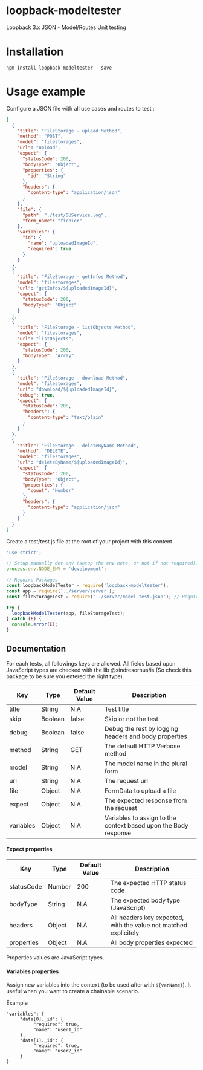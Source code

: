 # loopback-modeltester
Loopback 3.x JSON - Model/Routes Unit testing

# Installation

```
npm install loopback-modeltester --save
```

# Usage example

Configure a JSON file with all use cases and routes to test : 

```json
[
  {
    "title": "FileStorage - upload Method",
    "method": "POST",
    "model": "filestorages",
    "url": "upload",
    "expect": {
      "statusCode": 200,
      "bodyType": "Object",
      "properties": {
        "id": "String"
      },
      "headers": {
        "content-type": "application/json"
      }
    },
    "file": {
      "path": "./test/SUService.log",
      "form_name": "fichier"
    },
    "variables": {
      "id": {
        "name": "uploadedImageId",
        "required": true
      }
    }
  },
  {
    "title": "FileStorage - getInfos Method",
    "model": "filestorages",
    "url": "getInfos/${uploadedImageId}",
    "expect": {
      "statusCode": 200,
      "bodyType": "Object"
    }
  },
  {
    "title": "FileStorage - listObjects Method",
    "model": "filestorages",
    "url": "listObjects",
    "expect": {
      "statusCode": 200,
      "bodyType": "Array"
    }
  },
  {
    "title": "FileStorage - download Method",
    "model": "filestorages",
    "url": "download/${uploadedImageId}",
    "debug": true,
    "expect": {
      "statusCode": 200,
      "headers": {
        "content-type": "text/plain"
      }
    }
  },
  {
    "title": "FileStorage - deleteByName Method",
    "method": "DELETE",
    "model": "filestorages",
    "url": "deleteByName/${uploadedImageId}",
    "expect": {
      "statusCode": 200,
      "bodyType": "Object",
      "properties": {
        "count": "Number"
      },
      "headers": {
        "content-type": "application/json"
      }
    }
  }
]
```

Create a test/test.js file at the root of your project with this content 

```js
'use strict';

// Setup manually dev env (setup the env here, or not if not required).
process.env.NODE_ENV = 'development';

// Require Packages
const loopbackModelTester = require('loopback-modeltester');
const app = require('../server/server');
const fileStorageTest = require('../server/model-test.json'); // Require your JSON here!

try {
  loopbackModelTester(app, fileStorageTest);
} catch (E) {
  console.error(E);
}
```

## Documentation

For each tests, all followings keys are allowed. All fields based upon JavaScript types are checked with the lib @sindresorhus/is (So check this package to be sure you entered the right type).

| Key | Type | Default Value | Description |
| --- | --- | --- | --- |
| title | String | N.A | Test title |
| skip | Boolean | false | Skip or not the test |
| debug | Boolean | false | Debug the rest by logging headers and body properties |
| method | String | GET | The default HTTP Verbose method |
| model | String | N.A | The model name in the plural form |
| url | String | N.A | The request url |
| file | Object | N.A | FormData to upload a file |
| expect | Object | N.A | The expected response from the request |
| variables | Object | N.A | Variables to assign to the context based upon the Body response | 

#### Expect properties

| Key | Type | Default Value | Description |
| --- | --- | --- | --- |
| statusCode | Number | 200 | The expected HTTP status code |
| bodyType | String | N.A | The expected body type (JavaScript) |
| headers | Object | N.A | All headers key expected, with the value not matched explicitely |
| properties | Object | N.A | All body properties expected |

Properties values are JavaScript types..

#### Variables properties

Assign new variables into the context (to be used after with `${varName}`). It useful when you want to create a chainable scenario.

Example 

```
"variables": {
     "data[0]._id": {
          "required": true,
          "name": "user1_id"
     },
     "data[1]._id": {
          "required": true,
          "name": "user2_id"
     }
}
```
